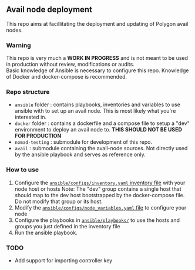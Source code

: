 ## Avail node deployment

This repo aims at facillitating the deployment and updating of Polygon avail nodes.

### Warning
This repo is very much a **WORK IN PROGRESS** and is not meant to be used in production without review, modifications or audits.<br>
Basic knowledge of Ansible is necessary to configure this repo. Knowledge of Docker and docker-compose is recommended.

### Repo structure
 * `ansible` folder : contains playbooks, inventories and variables to use ansible with to set up an avail node. This is most likely what you're interested in.
 * `docker` folder : contains a dockerfile and a compose file to setup a "dev" environment to deploy an avail node to. **THIS SHOULD NOT BE USED FOR PRODUCTION**
 * `nomad-testing` : submodule for development of this repo.
 * `avail` : submodule containing the avail-node sources. Not directly used by the ansible playbook and serves as reference only.

### How to use
 1. Configure the [`ansible/configs/inventory.yaml` inventory file](/ansible/configs/inventory.yaml) with your node host or hosts
    Note: The "dev" group contains a single host that should map to the dev host bootstrapped by the docker-compose file. Do not modify that group or its host.
 2. Modify the [`ansible/configs/node_variables.yaml` file](/ansible/configs/node_variables.yaml) to configure  your node
 3. Configure the playbooks in [`ansible/playbooks/`](/ansible/playbooks/) to use the hosts and groups you just defined in the inventory file
 4. Run the ansible playbook.

### TODO
 * Add support for importing controller key